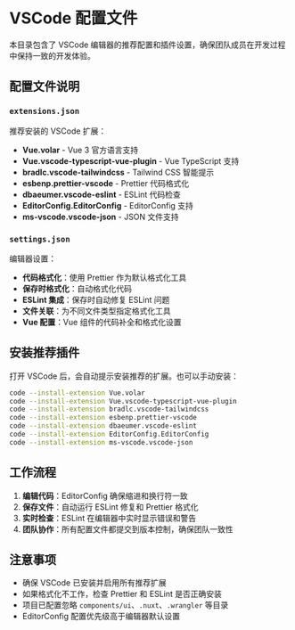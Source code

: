 # VSCode 配置文件

本目录包含了 VSCode 编辑器的推荐配置和插件设置，确保团队成员在开发过程中保持一致的开发体验。

## 配置文件说明

### `extensions.json`
推荐安装的 VSCode 扩展：
- **Vue.volar** - Vue 3 官方语言支持
- **Vue.vscode-typescript-vue-plugin** - Vue TypeScript 支持
- **bradlc.vscode-tailwindcss** - Tailwind CSS 智能提示
- **esbenp.prettier-vscode** - Prettier 代码格式化
- **dbaeumer.vscode-eslint** - ESLint 代码检查
- **EditorConfig.EditorConfig** - EditorConfig 支持
- **ms-vscode.vscode-json** - JSON 文件支持

### `settings.json`
编辑器设置：
- **代码格式化**：使用 Prettier 作为默认格式化工具
- **保存时格式化**：自动格式化代码
- **ESLint 集成**：保存时自动修复 ESLint 问题
- **文件关联**：为不同文件类型指定格式化工具
- **Vue 配置**：Vue 组件的代码补全和格式化设置

## 安装推荐插件

打开 VSCode 后，会自动提示安装推荐的扩展。也可以手动安装：

```bash
code --install-extension Vue.volar
code --install-extension Vue.vscode-typescript-vue-plugin
code --install-extension bradlc.vscode-tailwindcss
code --install-extension esbenp.prettier-vscode
code --install-extension dbaeumer.vscode-eslint
code --install-extension EditorConfig.EditorConfig
code --install-extension ms-vscode.vscode-json
```

## 工作流程

1. **编辑代码**：EditorConfig 确保缩进和换行符一致
2. **保存文件**：自动运行 ESLint 修复和 Prettier 格式化
3. **实时检查**：ESLint 在编辑器中实时显示错误和警告
4. **团队协作**：所有配置文件都提交到版本控制，确保团队一致性

## 注意事项

- 确保 VSCode 已安装并启用所有推荐扩展
- 如果格式化不工作，检查 Prettier 和 ESLint 是否正确安装
- 项目已配置忽略 `components/ui`、`.nuxt`、`.wrangler` 等目录
- EditorConfig 配置优先级高于编辑器默认设置
